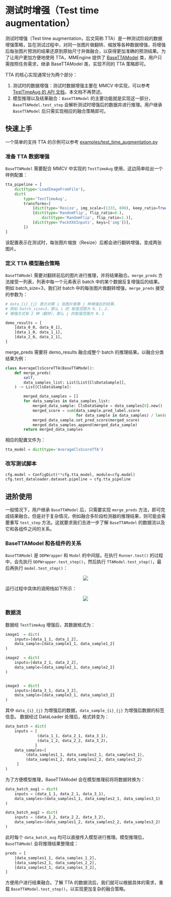 # 测试时增强（Test time augmentation）

测试时增强（Test time augmentation，后文简称 TTA）是一种测试阶段的数据增强策略，旨在测试过程中，对同一张图片做翻转、缩放等各种数据增强，将增强后每张图片预测的结果还原到原始尺寸并做融合，以获得更加准确的预测结果。为了让用户更加方便地使用 TTA，MMEngine 提供了 [BaseTTAModel](mmengine.model.BaseTTAModel) 类，用户只需按照任务需求，继承 BaseTTAModel 类，实现不同的 TTA 策略即可。

TTA 的核心实现通常分为两个部分：

1. 测试时的数据增强：测试时数据增强主要在 MMCV 中实现，可以参考 [TestTimeAug 的 API 文档](mmcv.transform.TestTimeAug)，本文档不再赘述。
2. 模型推理以及结果融合：`BaseTTAModel` 的主要功能就是实现这一部分，`BaseTTAModel.test_step` 会解析测试时增强后的数据并进行推理。用户继承 `BaseTTAModel` 后只需实现相应的融合策略即可。

## 快速上手

一个简单的支持 TTA 的示例可以参考 [examples/test_time_augmentation.py](https://github.com/open-mmlab/mmengine/blob/main/examples/test_time_augmentation.py)

### 准备 TTA 数据增强

`BaseTTAModel` 需要配合 MMCV 中实现的 `TestTimeAug` 使用，这边简单给出一个样例配置：

```python
tta_pipeline = [
    dict(type='LoadImageFromFile'),
    dict(
        type='TestTimeAug',
        transforms=[
            [dict(type='Resize', img_scale=(1333, 800), keep_ratio=True)],
            [dict(type='RandomFlip', flip_ratio=0.),
                dict(type='RandomFlip', flip_ratio=1.)],
            [dict(type='PackXXXInputs', keys=['img'])],
        ])
]
```

该配置表示在测试时，每张图片缩放（Resize）后都会进行翻转增强，变成两张图片。

### 定义 TTA 模型融合策略

`BaseTTAModel` 需要对翻转前后的图片进行推理，并将结果融合。`merge_preds` 方法接受一列表，列表中每一个元素表示 batch 中的某个数据反复增强后的结果。例如 batch_size=3，我们对 batch 中的每张图片做翻转增强，`merge_preds` 接受的参数为：

```python
# data_{i}_{j} 表示对第 i 张图片做第 j 种增强后的结果，
# 例如 batch_size=3，那么 i 的 取值范围为 0，1，2，
# 增强方式有 2 种（翻转），那么 j 的取值范围为 0，1

demo_results = [
    [data_0_0, data_0_1],
    [data_1_0, data_1_1],
    [data_2_0, data_2_1],
]
```

merge_preds 需要将 demo_results 融合成整个 batch 的推理结果。以融合分类结果为例：

```python
class AverageClsScoreTTA(BaseTTAModel):
    def merge_preds(
        self,
        data_samples_list: List[List[ClsDataSample]],
    ) -> List[ClsDataSample]:

        merged_data_samples = []
        for data_samples in data_samples_list:
            merged_data_sample: ClsDataSample = data_samples[0].new()
            merged_score = sum(data_sample.pred_label.score
                               for data_sample in data_samples) / len(data_samples)
            merged_data_sample.set_pred_score(merged_score)
            merged_data_samples.append(merged_data_sample)
        return merged_data_samples
```

相应的配置文件为：

```python
tta_model = dict(type='AverageClsScoreTTA')
```

### 改写测试脚本

```python
cfg.model = ConfigDict(**cfg.tta_model, module=cfg.model)
cfg.test_dataloader.dataset.pipeline = cfg.tta_pipeline
```

## 进阶使用

一般情况下，用户继承 `BaseTTAModel` 后，只需要实现 `merge_preds` 方法，即可完成结果融合。但是对于复杂情况，例如融合多阶段检测器的推理结果，则可能会需要重写 `test_step` 方法。这就要求我们去进一步了解 `BaseTTAModel` 的数据流以及它和各组件之间的关系。

### BaseTTAModel 和各组件的关系

`BaseTTAModel` 是 `DDPWrapper` 和 `Model` 的中间层。在执行 `Runner.test()` 的过程中，会先执行 `DDPWrapper.test_step()`，然后执行 `TTAModel.test_step()`，最后再执行 `model.test_step()`：

<div align=center><img src=https://user-images.githubusercontent.com/57566630/206969103-43ef8cb9-b649-4b38-a441-f489a41269b3.png></div>

运行过程中具体的调用栈如下所示：

<div align=center><img src=https://user-images.githubusercontent.com/57566630/206969958-3b4d296b-9f50-4098-a6fe-756c686db86d.png></div>

### 数据流

数据经 `TestTimeAug` 增强后，其数据格式为：

```python
image1  = dict(
    inputs=[data_1_1, data_1_2],
    data_sample=[data_sample1_1, data_sample1_2]
)

image2  = dict(
    inputs=[data_2_1, data_2_2],
    data_sample=[data_sample2_1, data_sample2_2]
)


image3  = dict(
    inputs=[data_3_1, data_3_2],
    data_sample=[data_sample3_1, data_sample3_2]
)

```

其中 `data_{i}_{j}` 为增强后的数据，`data_sample_{i}_{j}` 为增强后数据的标签信息。
数据经过 DataLoader 处理后，格式转变为：

```python
data_batch = dict(
    inputs = [
              (data_1_1, data_2_1, data_3_1),
              (data_1_2, data_2_2, data_3_2),
             ]
    data_samples=[
         (data_samples1_1, data_samples2_1, data_samples3_1),
         (data_samples1_2, data_samples2_2, data_samples3_2)
     ]
)
```

为了方便模型推理，BaseTTAModel 会在模型推理前将将数据转换为：

```python
data_batch_aug1 = dict(
    inputs = (data_1_1, data_2_1, data_3_1),
    data_samples=(data_samples1_1, data_samples2_1, data_samples3_1)
)

data_batch_aug2 = dict(
    inputs = (data_1_2, data_2_2, data_3_2),
    data_samples=(data_samples1_2, data_samples2_2, data_samples3_2)
)
```

此时每个 `data_batch_aug` 均可以直接传入模型进行推理。模型推理后，`BaseTTAModel` 会将推理结果整理成：

```python
preds = [
    [data_samples1_1, data_samples_1_2],
    [data_samples2_1, data_samples_2_2],
    [data_samples3_1, data_samples_3_2],
]
```

方便用户进行结果融合。了解 TTA 的数据流后，我们就可以根据具体的需求，重载 `BaseTTAModel.test_step()`，以实现更加复杂的融合策略。
